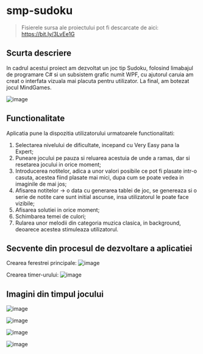 # smp-sudoku

> Fisierele sursa ale proiectului pot fi descarcate de aici: https://bit.ly/3LvEe1G

## Scurta descriere

In cadrul acestui proiect am dezvoltat un joc tip Sudoku, folosind limabajul de programare C# si un subsistem grafic numit WPF, cu ajutorul caruia am creat o interfata vizuala mai placuta pentru utilizator. La final, am botezat jocul MindGames.

![image](https://user-images.githubusercontent.com/84337335/169356657-090ec286-94cc-4b84-b2c1-40e8bea921c6.png)

## Functionalitate

Aplicatia pune la dispozitia utilizatorului urmatoarele functionalitati:
1. Selectarea nivelului de dificultate, incepand cu Very Easy pana la Expert;
2. Puneare jocului pe pauza si reluarea acestuia de unde a ramas, dar si resetarea jocului in orice moment;
3. Introducerea notitelor, adica a unor valori posibile ce pot fi plasate intr-o casuta, acestea fiind plasate mai mici, dupa cum se poate vedea in imaginile de mai jos;
4. Afisarea notitelor -> o data cu generarea tablei de joc, se genereaza si o serie de notite care sunt initial ascunse, insa utilizatorul le poate face vizibile;
5. Afisarea solutiei in orice moment;
6. Schimbarea temei de culori;
7. Rularea unor melodii din categoria muzica clasica, in background, deoarece acestea stimuleaza utilizatorul.

## Secvente din procesul de dezvoltare a aplicatiei

Crearea ferestrei principale:
![image](https://user-images.githubusercontent.com/84337335/169357507-e076a8d2-38e7-4297-8020-f94f8a535216.png)

Crearea timer-urului:
![image](https://user-images.githubusercontent.com/84337335/169358026-96b9f62e-d733-4e95-9f8b-bb258fd4365a.png)


## Imagini din timpul jocului

![image](https://user-images.githubusercontent.com/84337335/169356283-97bb49a3-a6bb-496a-8d17-0abea6044499.png)

![image](https://user-images.githubusercontent.com/84337335/169356356-a692c914-b894-4623-8542-30a12304573b.png)

![image](https://user-images.githubusercontent.com/84337335/169356403-eee10768-56ad-42d8-a5ed-c39fe2e63b94.png)

![image](https://user-images.githubusercontent.com/84337335/169356510-1744f98a-3780-452e-8709-c611b7f85aad.png)
